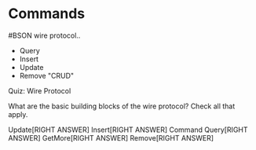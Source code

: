 # Commands

#BSON wire protocol..
 - Query
 - Insert
 - Update
 - Remove
 "CRUD"

 Quiz: Wire Protocol

 What are the basic building blocks of the wire protocol? Check all that apply.

 Update[RIGHT ANSWER]
 Insert[RIGHT ANSWER]
 Command
 Query[RIGHT ANSWER]
 GetMore[RIGHT ANSWER]
 Remove[RIGHT ANSWER]
